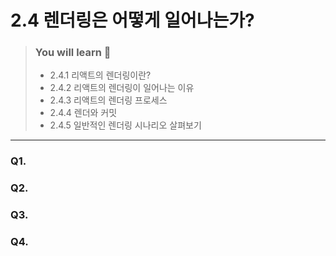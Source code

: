 # 2.4 렌더링은 어떻게 일어나는가?

> ### You will learn 🤔
>- 2.4.1 리액트의 렌더링이란?
>- 2.4.2 리액트의 렌더링이 일어나는 이유
>- 2.4.3 리액트의 렌더링 프로세스
>- 2.4.4 렌더와 커밋
>- 2.4.5 일반적인 렌더링 시나리오 살펴보기

---

### Q1.

### Q2. 

### Q3. 

### Q4.
